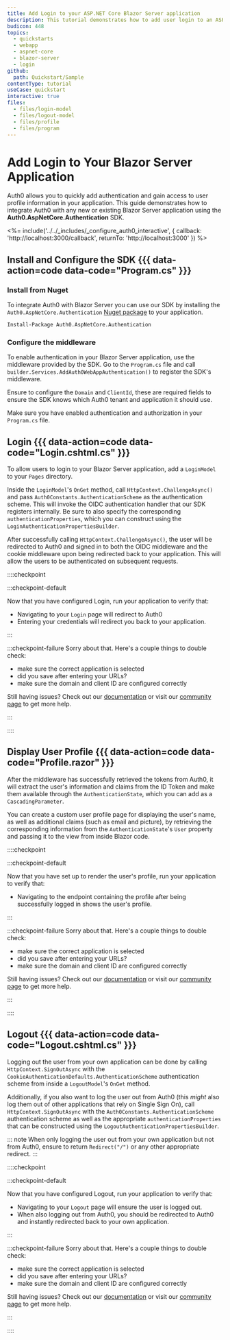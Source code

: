 ```yaml
---
title: Add Login to your ASP.NET Core Blazor Server application
description: This tutorial demonstrates how to add user login to an ASP.NET Core Blazor Server application.
budicon: 448
topics:
  - quickstarts
  - webapp
  - aspnet-core
  - blazor-server
  - login
github:
  path: Quickstart/Sample
contentType: tutorial
useCase: quickstart
interactive: true
files:
  - files/login-model
  - files/logout-model
  - files/profile
  - files/program
---
```


# Add Login to Your Blazor Server Application

Auth0 allows you to quickly add authentication and gain access to user profile information in your application. This guide demonstrates how to integrate Auth0 with any new or existing Blazor Server application using the **Auth0.AspNetCore.Authentication** SDK. 

<%= include('../../_includes/_configure_auth0_interactive', { 
  callback: 'http://localhost:3000/callback',
  returnTo: 'http://localhost:3000'
}) %>

## Install and Configure the SDK {{{ data-action=code data-code="Program.cs" }}}

### Install from Nuget

To integrate Auth0 with Blazor Server you can use our SDK by installing the `Auth0.AspNetCore.Authentication` [Nuget package](https://www.nuget.org/packages/Auth0.AspNetCore.Authentication/) to your application.

```bash
Install-Package Auth0.AspNetCore.Authentication
```

### Configure the middleware

To enable authentication in your Blazor Server application, use the middleware provided by the SDK. Go to the `Program.cs` file and call `builder.Services.AddAuth0WebAppAuthentication()` to register the SDK's middleware.

Ensure to configure the `Domain` and `ClientId`, these are required fields to ensure the SDK knows which Auth0 tenant and application it should use.

Make sure you have enabled authentication and authorization in your `Program.cs` file.

## Login {{{ data-action=code data-code="Login.cshtml.cs" }}}

To allow users to login to your Blazor Server application, add a `LoginModel` to your `Pages` directory.

Inside the `LoginModel`'s `OnGet` method, call `HttpContext.ChallengeAsync()` and pass `Auth0Constants.AuthenticationScheme` as the authentication scheme. This will invoke the OIDC authentication handler that our SDK registers internally. Be sure to also specify the corresponding `authenticationProperties`, which you can construct using the `LoginAuthenticationPropertiesBuilder`.

After successfully calling `HttpContext.ChallengeAsync()`, the user will be redirected to Auth0 and signed in to both the OIDC middleware and the cookie middleware upon being redirected back to your application. This will allow the users to be authenticated on subsequent requests.

::::checkpoint

:::checkpoint-default

Now that you have configured Login, run your application to verify that:
* Navigating to your `Login` page will redirect to Auth0
* Entering your credentials will redirect you back to your application.

:::

:::checkpoint-failure
Sorry about that. Here's a couple things to double check:
* make sure the correct application is selected
* did you save after entering your URLs?
* make sure the domain and client ID are configured correctly

Still having issues? Check out our [documentation](https://auth0.com/docs) or visit our [community page](https://community.auth0.com) to get more help.

:::

::::

## Display User Profile {{{ data-action=code data-code="Profile.razor" }}}

After the middleware has successfully retrieved the tokens from Auth0, it will extract the user's information and claims from the ID Token and make them available through the `AuthenticationState`, which you can add as a `CascadingParameter`.

You can create a custom user profile page for displaying the user's name, as well as additional claims (such as email and picture), by retrieving the corresponding information from the `AuthenticationState`'s `User` property and passing it to the view from inside Blazor code.

::::checkpoint

:::checkpoint-default

Now that you have set up to render the user's profile, run your application to verify that:
* Navigating to the endpoint containing the profile after being successfully logged in shows the user's profile.

:::

:::checkpoint-failure
Sorry about that. Here's a couple things to double check:
* make sure the correct application is selected
* did you save after entering your URLs?
* make sure the domain and client ID are configured correctly

Still having issues? Check out our [documentation](https://auth0.com/docs) or visit our [community page](https://community.auth0.com) to get more help.

:::

::::

## Logout {{{ data-action=code data-code="Logout.cshtml.cs" }}}

Logging out the user from your own application can be done by calling `HttpContext.SignOutAsync` with the `CookieAuthenticationDefaults.AuthenticationScheme` authentication scheme from inside a `LogoutModel`'s `OnGet` method.

Additionally, if you also want to log the user out from Auth0 (this *might* also log them out of other applications that rely on Single Sign On), call `HttpContext.SignOutAsync` with the `Auth0Constants.AuthenticationScheme` authentication scheme as well as the appropriate `authenticationProperties` that can be constructed using the `LogoutAuthenticationPropertiesBuilder`.

::: note
When only logging the user out from your own application but not from Auth0, ensure to return `Redirect("/")` or any other appropriate redirect.
:::

::::checkpoint

:::checkpoint-default

Now that you have configured Logout, run your application to verify that:
* Navigating to your `Logout` page will ensure the user is logged out.
* When also logging out from Auth0, you should be redirected to Auth0 and instantly redirected back to your own application.

:::

:::checkpoint-failure
Sorry about that. Here's a couple things to double check:
* make sure the correct application is selected
* did you save after entering your URLs?
* make sure the domain and client ID are configured correctly

Still having issues? Check out our [documentation](https://auth0.com/docs) or visit our [community page](https://community.auth0.com) to get more help.

:::

::::
